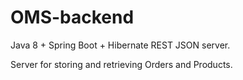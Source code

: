 # OMS-backend

Java 8 + Spring Boot + Hibernate REST JSON server.

Server for storing and retrieving Orders and Products.

